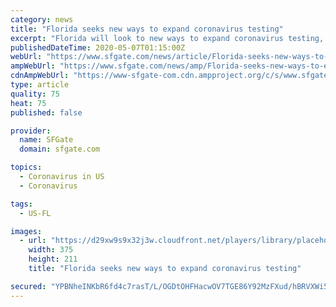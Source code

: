 ```yaml
---
category: news
title: "Florida seeks new ways to expand coronavirus testing"
excerpt: "Florida will look to new ways to expand coronavirus testing, including allowing tests at pharmacies and randomly checking blood donations for antibodies that indicate whether people have recovered from the disease,"
publishedDateTime: 2020-05-07T01:15:00Z
webUrl: "https://www.sfgate.com/news/article/Florida-seeks-new-ways-to-expand-coronavirus-15251059.php"
ampWebUrl: "https://www.sfgate.com/news/amp/Florida-seeks-new-ways-to-expand-coronavirus-15251059.php"
cdnAmpWebUrl: "https://www-sfgate-com.cdn.ampproject.org/c/s/www.sfgate.com/news/amp/Florida-seeks-new-ways-to-expand-coronavirus-15251059.php"
type: article
quality: 75
heat: 75
published: false

provider:
  name: SFGate
  domain: sfgate.com

topics:
  - Coronavirus in US
  - Coronavirus

tags:
  - US-FL

images:
  - url: "https://d29xw9s9x32j3w.cloudfront.net/players/library/placeholder.png"
    width: 375
    height: 211
    title: "Florida seeks new ways to expand coronavirus testing"

secured: "YPBNheINKbR6fd4c7rasT/L/OGDtOHFHacwOV7TGE86Y92MzFXud/hBRVXWi5nhAZyuf/AEN68kw7BoOtnBdZ78sGA0RcUynKVE5dvFS0OdzyCKtL7HGWhb0sAM/cI+ohcYuzOyE8xaw0ujKh4yKvZQNllBIbCEweGp/bSBQS7raHuhoPEMiW3aZkZ/Js1pypCcYMtGj+ohMTrcRaj4rDL7WDLhSnzKKaqv7b1RhqqwgAQM2+slvvBEpwhnZZrFPcenL/aduX0GM+7Gp2y3L7SgSv0QKezFPSHhBTKjq/+Vq/bYN9Umjtm2Zqq7IPtJ05GkUDsbNIGHSfQYoSHiBtQnlSLOQ3onE2PmsiGFUjfCzEhv1+uxSiG7SxubJiyM0KwJU5w3LlWHq1PeULAXGIah4SXFceIkgbzqiL+VKgS67Wq2ERiWMsnWrKJRjt7eFX7NVo7u+F9Ojazy2dONaWMuQC4Hq+Lyv/39rNcrs9pE=;hngrffGLTX5aF0fD/hkgUg=="
---
```


